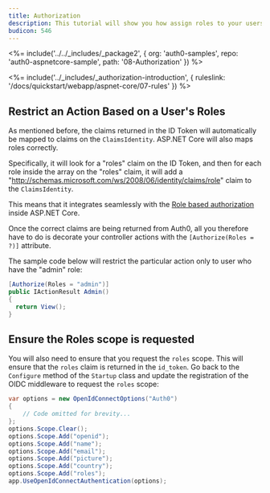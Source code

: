 ```yaml
---
title: Authorization
description: This tutorial will show you how assign roles to your users, and use those claims to authorize or deny a user to access certain routes in the app.
budicon: 546
---
```


<%= include('../../_includes/_package2', {
  org: 'auth0-samples',
  repo: 'auth0-aspnetcore-sample',
  path: '08-Authorization'
}) %>

<%= include('../_includes/_authorization-introduction', { ruleslink: '/docs/quickstart/webapp/aspnet-core/07-rules' }) %>

## Restrict an Action Based on a User's Roles

As mentioned before, the claims returned in the ID Token will automatically be mapped to claims on the `ClaimsIdentity`. ASP.NET Core will also maps roles correctly.

Specifically, it will look for a "roles" claim on the ID Token, and then for each role inside the array on the "roles" claim, it will add a "http://schemas.microsoft.com/ws/2008/06/identity/claims/role" claim to the `ClaimsIdentity`.

This means that it integrates seamlessly with the [Role based authorization](https://docs.asp.net/en/latest/security/authorization/roles.html) inside ASP.NET Core.

Once the correct claims are being returned from Auth0, all you therefore have to do is decorate your controller actions with the `[Authorize(Roles = ?)]` attribute.

The sample code below will restrict the particular action only to user who have the "admin" role:

```csharp
[Authorize(Roles = "admin")]
public IActionResult Admin()
{
  return View();
}
```

## Ensure the Roles scope is requested

You will also need to ensure that you request the `roles` scope. This will ensure that the `roles` claim is returned in the `id_token`. Go back to the `Configure` method of the `Startup` class and update the registration of the OIDC middleware to request the `roles` scope:

```csharp
var options = new OpenIdConnectOptions("Auth0")
{
    // Code omitted for brevity...
};
options.Scope.Clear();
options.Scope.Add("openid");
options.Scope.Add("name");
options.Scope.Add("email");
options.Scope.Add("picture");
options.Scope.Add("country");
options.Scope.Add("roles");
app.UseOpenIdConnectAuthentication(options);
```
